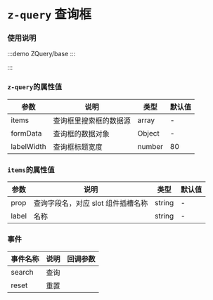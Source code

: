 # `z-query` 查询框

### 使用说明

:::demo
ZQuery/base
:::

:::

### `z-query`的属性值

| 参数       | 说明                   | 类型   | 默认值 |
| ---------- | ---------------------- | ------ | ------ |
| items      | 查询框里搜索框的数据源 | array  | -      |
| formData   | 查询框的数据对象       | Object | -      |
| labelWidth | 查询框标题宽度         | number | 80     |

### `items`的属性值

| 参数  | 说明                               | 类型   | 默认值 |
| ----- | ---------------------------------- | ------ | ------ |
| prop  | 查询字段名，对应 slot 组件插槽名称 | string | -      |
| label | 名称                               | string | -      |

### 事件

| 事件名称 | 说明 | 回调参数 |
| -------- | ---- | -------- |
| search   | 查询 |          |
| reset    | 重置 |          |
